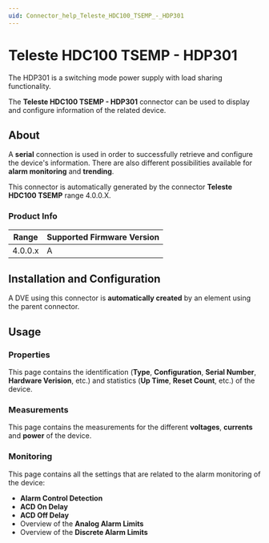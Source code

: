 ```yaml
---
uid: Connector_help_Teleste_HDC100_TSEMP_-_HDP301
---
```


# Teleste HDC100 TSEMP - HDP301

The HDP301 is a switching mode power supply with load sharing functionality.

The **Teleste HDC100 TSEMP - HDP301** connector can be used to display and configure information of the related device.

## About

A **serial** connection is used in order to successfully retrieve and configure the device's information. There are also different possibilities available for **alarm monitoring** and **trending**.

This connector is automatically generated by the connector **Teleste HDC100 TSEMP** range 4.0.0.X.

### Product Info

| Range | Supported Firmware Version |
|------------------|-----------------------------|
| 4.0.0.x          | A                           |

## Installation and Configuration

A DVE using this connector is **automatically created** by an element using the parent connector.

## Usage

### Properties

This page contains the identification (**Type**, **Configuration**, **Serial Number**, **Hardware Verision**, etc.) and statistics (**Up Time**, **Reset Count**, etc.) of the device.

### Measurements

This page contains the measurements for the different **voltages**, **currents** and **power** of the device.

### Monitoring

This page contains all the settings that are related to the alarm monitoring of the device:

- **Alarm Control Detection**
- **ACD On Delay**
- **ACD Off Delay**
- Overview of the **Analog Alarm Limits**
- Overview of the **Discrete Alarm Limits**
